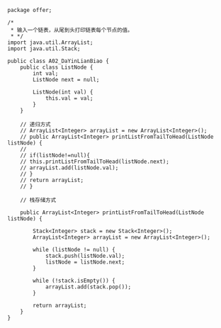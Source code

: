 	package offer;
	
	/* 
	 * 输入一个链表，从尾到头打印链表每个节点的值。
	 * */
	import java.util.ArrayList;
	import java.util.Stack;
	
	public class A02_DaYinLianBiao {
		public class ListNode {
			int val;
			ListNode next = null;
	
			ListNode(int val) {
				this.val = val;
			}
		}
	
		// 递归方式
		// ArrayList<Integer> arrayList = new ArrayList<Integer>();
		// public ArrayList<Integer> printListFromTailToHead(ListNode listNode) {
		//
		// if(listNode!=null){
		// this.printListFromTailToHead(listNode.next);
		// arrayList.add(listNode.val);
		// }
		// return arrayList;
		// }
	
		// 栈存储方式
	
		public ArrayList<Integer> printListFromTailToHead(ListNode listNode) {
	
			Stack<Integer> stack = new Stack<Integer>();
			ArrayList<Integer> arrayList = new ArrayList<Integer>();
	
			while (listNode != null) {
				stack.push(listNode.val);
				listNode = listNode.next;
			}
	
			while (!stack.isEmpty()) {
				arrayList.add(stack.pop());
			}
	
			return arrayList;
		}
	}
